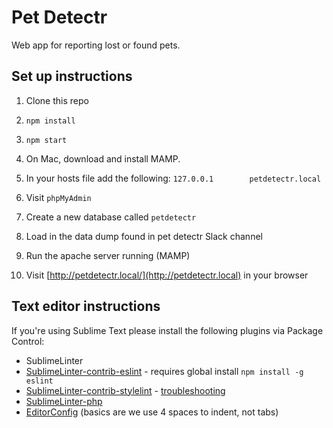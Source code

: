 # Pet Detectr

Web app for reporting lost or found pets.

## Set up instructions

1. Clone this repo

2. `npm install`

3. `npm start`

4. On Mac, download and install MAMP.

5. In your hosts file add the following: `127.0.0.1        petdetectr.local`

6. Visit `phpMyAdmin`

7. Create a new database called `petdetectr`

8. Load in the data dump found in pet detectr Slack channel

9. Run the apache server running (MAMP)

10. Visit [http://petdetectr.local/](http://petdetectr.local) in your browser


## Text editor instructions

If you're using Sublime Text please install the following plugins via Package Control:

* SublimeLinter
* [SublimeLinter-contrib-eslint](https://github.com/roadhump/SublimeLinter-eslint) - requires global install `npm install -g eslint`
* [SublimeLinter-contrib-stylelint](https://github.com/kungfusheep/SublimeLinter-contrib-stylelint) - [troubleshooting](http://sublimelinter.readthedocs.io/en/latest/troubleshooting.html#finding-a-linter-executable)
* [SublimeLinter-php](https://github.com/SublimeLinter/SublimeLinter-php)
* [EditorConfig](http://editorconfig.org/) (basics are we use 4 spaces to indent, not tabs)
